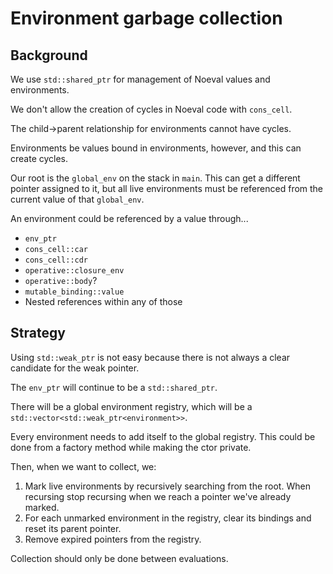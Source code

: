 # Environment garbage collection

## Background

We use `std::shared_ptr` for management of Noeval values and environments.

We don't allow the creation of cycles in Noeval code with `cons_cell`.

The child->parent relationship for environments cannot have cycles.

Environments be values bound in environments, however, and this can create
cycles.

Our root is the `global_env` on the stack in `main`. This can get a different
pointer assigned to it, but all live environments must be referenced from the
current value of that `global_env`.

An environment could be referenced by a value through...

* `env_ptr`
* `cons_cell::car`
* `cons_cell::cdr`
* `operative::closure_env`
* `operative::body`?
* `mutable_binding::value`
* Nested references within any of those

## Strategy

Using `std::weak_ptr` is not easy because there is not always a clear candidate
for the weak pointer.

The `env_ptr` will continue to be a `std::shared_ptr`.

There will be a global environment registry, which will be a
`std::vector<std::weak_ptr<environment>>`.

Every environment needs to add itself to the global registry. This could be done
from a factory method while making the ctor private.

Then, when we want to collect, we:

1. Mark live environments by recursively searching from the root. When recursing stop recursing when we reach a pointer we've already marked.
2. For each unmarked environment in the registry, clear its bindings and reset its parent pointer.
3. Remove expired pointers from the registry.

Collection should only be done between evaluations.
